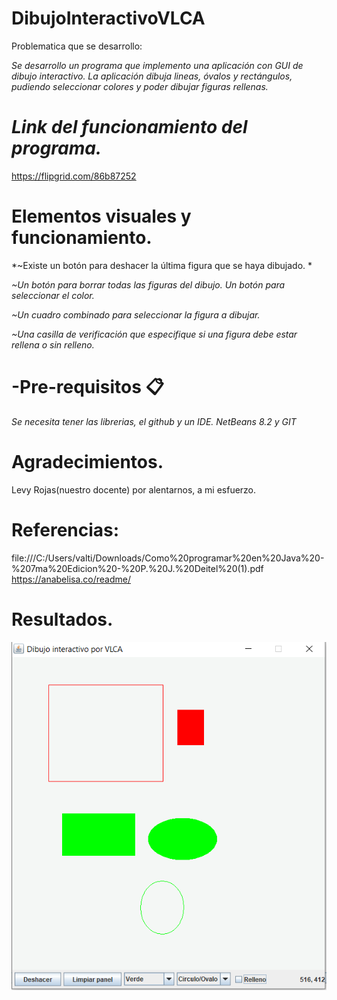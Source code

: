 # DibujoInteractivoVLCA

Problematica que se desarrollo:

*Se desarrollo un programa que implemento una aplicación con GUI de dibujo interactivo.  La aplicación dibuja lineas, óvalos y rectángulos, pudiendo seleccionar colores y poder dibujar figuras rellenas.*

# *Link del funcionamiento del programa.*
https://flipgrid.com/86b87252

# Elementos visuales y funcionamiento.

*~Existe un botón para deshacer la última figura que se haya dibujado. *

*~Un botón para borrar todas las figuras del dibujo. Un botón para seleccionar el color.*

*~Un cuadro combinado para seleccionar la figura a dibujar.*  

*~Una casilla de verificación que especifique si una figura debe estar rellena o sin relleno.*

# -Pre-requisitos 📋

*Se necesita tener las librerias, el github y un IDE.
NetBeans 8.2 y GIT*

# Agradecimientos.

Levy Rojas(nuestro docente) por alentarnos, a mi esfuerzo.

# Referencias:

file:///C:/Users/valti/Downloads/Como%20programar%20en%20Java%20-%207ma%20Edicion%20-%20P.%20J.%20Deitel%20(1).pdf
https://anabelisa.co/readme/


# Resultados.
![](figures/logo_rmarkdown.png)



